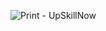 

![Print - UpSkillNow](https://github.com/user-attachments/assets/a6ee54c6-ca19-4a79-9938-b3b7e8228885)
